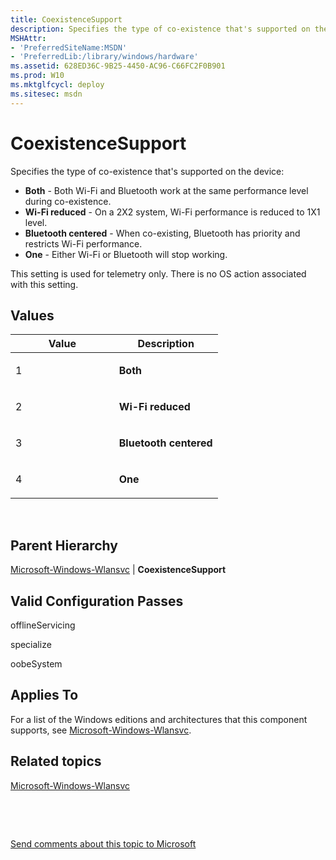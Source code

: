 ```yaml
---
title: CoexistenceSupport
description: Specifies the type of co-existence that's supported on the device Both - Both Wi-Fi and Bluetooth work at the same performance level during co-existence.Wi-Fi reduced - On a 2X2 system, Wi-Fi performance is reduced to 1X1 level.Bluetooth centered - When co-existing, Bluetooth has priority and restricts Wi-Fi performance.One - Either Wi-Fi or Bluetooth will stop working.
MSHAttr:
- 'PreferredSiteName:MSDN'
- 'PreferredLib:/library/windows/hardware'
ms.assetid: 628ED36C-9B25-4450-AC96-C66FC2F0B901
ms.prod: W10
ms.mktglfcycl: deploy
ms.sitesec: msdn
---
```


# CoexistenceSupport


Specifies the type of co-existence that's supported on the device:

-   **Both** - Both Wi-Fi and Bluetooth work at the same performance level during co-existence.
-   **Wi-Fi reduced** - On a 2X2 system, Wi-Fi performance is reduced to 1X1 level.
-   **Bluetooth centered** - When co-existing, Bluetooth has priority and restricts Wi-Fi performance.
-   **One** - Either Wi-Fi or Bluetooth will stop working.

This setting is used for telemetry only. There is no OS action associated with this setting.

## Values


<table>
<colgroup>
<col width="50%" />
<col width="50%" />
</colgroup>
<thead>
<tr class="header">
<th>Value</th>
<th>Description</th>
</tr>
</thead>
<tbody>
<tr class="odd">
<td><p>1</p></td>
<td><strong>Both</strong></td>
</tr>
<tr class="even">
<td><p>2</p></td>
<td><strong>Wi-Fi reduced</strong></td>
</tr>
<tr class="odd">
<td><p>3</p></td>
<td><strong>Bluetooth centered</strong></td>
</tr>
<tr class="even">
<td><p>4</p></td>
<td><strong>One</strong></td>
</tr>
</tbody>
</table>

 

## Parent Hierarchy


[Microsoft-Windows-Wlansvc](microsoft-windows-wlansvc.md) | **CoexistenceSupport**

## Valid Configuration Passes


offlineServicing

specialize

oobeSystem

## Applies To


For a list of the Windows editions and architectures that this component supports, see [Microsoft-Windows-Wlansvc](microsoft-windows-wlansvc-win7-microsoft-windows-wlansvc.md).

## Related topics


[Microsoft-Windows-Wlansvc](microsoft-windows-wlansvc-win7-microsoft-windows-wlansvc.md)

 

 

[Send comments about this topic to Microsoft](mailto:wsddocfb@microsoft.com?subject=Documentation%20feedback%20%5Bp_unattend\p_unattend%5D:%20CoexistenceSupport%20%20RELEASE:%20%2810/3/2016%29&body=%0A%0APRIVACY%20STATEMENT%0A%0AWe%20use%20your%20feedback%20to%20improve%20the%20documentation.%20We%20don't%20use%20your%20email%20address%20for%20any%20other%20purpose,%20and%20we'll%20remove%20your%20email%20address%20from%20our%20system%20after%20the%20issue%20that%20you're%20reporting%20is%20fixed.%20While%20we're%20working%20to%20fix%20this%20issue,%20we%20might%20send%20you%20an%20email%20message%20to%20ask%20for%20more%20info.%20Later,%20we%20might%20also%20send%20you%20an%20email%20message%20to%20let%20you%20know%20that%20we've%20addressed%20your%20feedback.%0A%0AFor%20more%20info%20about%20Microsoft's%20privacy%20policy,%20see%20http://privacy.microsoft.com/default.aspx. "Send comments about this topic to Microsoft")





